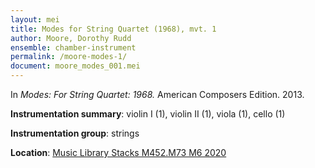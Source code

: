 ```yaml
---
layout: mei
title: Modes for String Quartet (1968), mvt. 1
author: Moore, Dorothy Rudd
ensemble: chamber-instrument
permalink: /moore-modes-1/
document: moore_modes_001.mei
---
```


In *Modes: For String Quartet: 1968.* American Composers Edition. 2013.

**Instrumentation summary**: violin I (1), violin II (1), viola (1), cello (1)

**Instrumentation group**: strings

**Location**: <a href="https://tufts.primo.exlibrisgroup.com/permalink/01TUN_INST/1kc9gia/alma991018677496803851" target="_blank">Music Library Stacks M452.M73 M6 2020</a>
